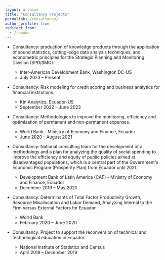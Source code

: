```yaml
---
layout: archive
title: "Consultancy Projects"
permalink: /consultancy/
author_profile: true
redirect_from:
  - /resume
---
```


 
* Consultancy: production of knowledge products through the application of sound statistics, cutting-edge data analysis techniques, and econometric principles for the Strategic Planning and Monitoring Division (SPD/SMO).
  * Inter-American Development Bank, Washington DC-US 
  * July 2023 – Present

* Consultancy: Risk modeling for credit scoring and business analytics for financial institutions.
  * Kin Analytics, Ecuador-US
  * September 2022 – June 2023

* Consultancy: Methodologies to improve the monitoring, efficiency and optimization of permanent and non-permanent expenses.
  * World Bank - Ministry of Economy and Finance, Ecuador
  * June 2020 – August 2021

* Consultancy: National consulting team for the development of a methodology and a plan for analyzing the quality of social spending to improve the efficiency and equity of public policies aimed at disadvantaged populations, which is a central part of the Government's Economic Program (Prosperity Plan) from Ecuador until 2021.
  * Development Bank of Latin America (CAF) - Ministry of Economy and Finance, Ecuador 
  * December 2019 – May 2020

* Consultancy: Determinants of Total Factor Productivity Growth, Resource Misallocation and Labor Demand, Analyzing Internal to the Firm versus External Factors for Ecuador.
  * World Bank
  * February 2020 – June 2020	 

* Consultancy: Project to support the reconversion of technical and technological education in Ecuador.
  * National Institute of Statistics and Census
  * April 2019 – December 2019	 
  

